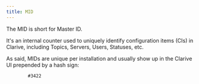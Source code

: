 ```yaml
---
title: MID
---
```


The MID is short for Master ID.

It's an internal counter used to uniquely identify configuration items (CIs) in Clarive, including Topics, Servers, 
Users, Statuses, etc.

As said, MIDs are unique per installation and usually show up in the Clarive UI prepended by a hash sign:
            
            #3422


    
